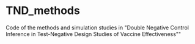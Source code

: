 # TND_methods
Code of the methods and simulation studies in "Double Negative Control Inference in Test-Negative Design Studies of Vaccine Effectiveness""
